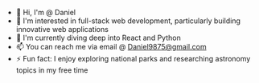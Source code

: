 - 👋 Hi, I'm @ Daniel
- 👀 I'm interested in full-stack web development, particularly building innovative web applications
- 🌱  I'm currently diving deep into React and Python 
- 📫 You can reach me via email @ Daniel9875@gmail.com
- ⚡ Fun fact: I enjoy exploring national parks and researching astronomy topics in my free time

<!---
Dan8a5/Dan8a5 is a ✨ special ✨ repository because its `README.md` (this file) appears on your GitHub profile.
You can click the Preview link to take a look at your changes.
--->
